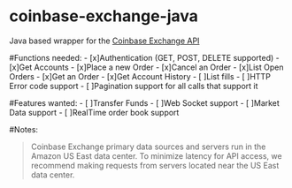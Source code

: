 # coinbase-exchange-java
Java based wrapper for the [Coinbase Exchange API](https://docs.exchange.coinbase.com/#introduction)

#Functions needed:
    - [x]Authentication (GET, POST, DELETE supported)
    - [x]Get Accounts
    - [x]Place a new Order
    - [x]Cancel an Order
    - [x]List Open Orders
    - [x]Get an Order
    - [x]Get Account History
    - [ ]List fills
    - [ ]HTTP Error code support
    - [ ]Pagination support for all calls that support it
    
#Features wanted:
    - [ ]Transfer Funds
    - [ ]Web Socket support
    - [ ]Market Data support
    - [ ]RealTime order book support

#Notes:
>Coinbase Exchange primary data sources and servers run in the Amazon US East data center. To minimize latency for API access, we recommend making requests from servers located near the US East data center.